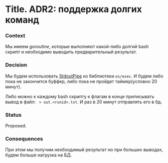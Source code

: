 # Title. ADR2: поддержка долгих команд

### Context

Мы имеем *goroutine*, которые выполняют какой-либо долгий bash скрипт и необходимо выводить предварительный результат.

### Decision

Мы будем использовать [StdoutPipe](https://pkg.go.dev/os/exec#Cmd.StdoutPipe) из библиотеки ```os/exec```. 
И будем либо пока не закончится буффер, либо пока не пройдет таймер(условно 20 минут).

Либо можно к каждому bash скрипту к флагам в конце приписывать вывод в файл: ``` > out.<runid>.txt```. И раз в 20 минут отправлять его в бд.

### Status
Proposed.

### Consequences
При этом мы получим необходимый результат но при больших выводах, будем больше нагрузка на БД.
